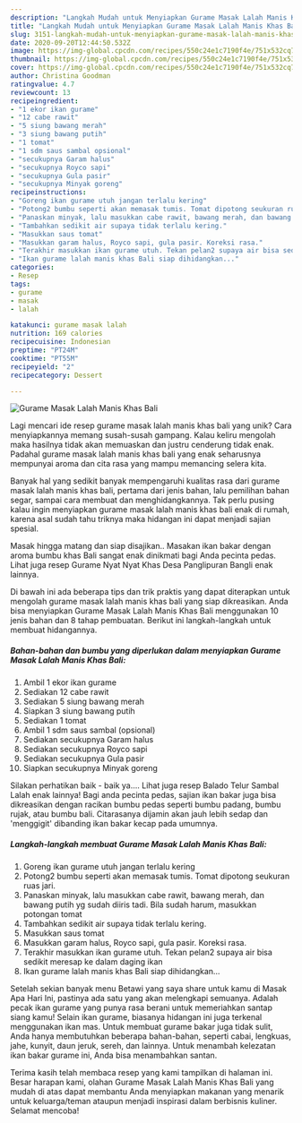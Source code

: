 ```yaml
---
description: "Langkah Mudah untuk Menyiapkan Gurame Masak Lalah Manis Khas Bali Anti Gagal"
title: "Langkah Mudah untuk Menyiapkan Gurame Masak Lalah Manis Khas Bali Anti Gagal"
slug: 3151-langkah-mudah-untuk-menyiapkan-gurame-masak-lalah-manis-khas-bali-anti-gagal
date: 2020-09-20T12:44:50.532Z
image: https://img-global.cpcdn.com/recipes/550c24e1c7190f4e/751x532cq70/gurame-masak-lalah-manis-khas-bali-foto-resep-utama.jpg
thumbnail: https://img-global.cpcdn.com/recipes/550c24e1c7190f4e/751x532cq70/gurame-masak-lalah-manis-khas-bali-foto-resep-utama.jpg
cover: https://img-global.cpcdn.com/recipes/550c24e1c7190f4e/751x532cq70/gurame-masak-lalah-manis-khas-bali-foto-resep-utama.jpg
author: Christina Goodman
ratingvalue: 4.7
reviewcount: 13
recipeingredient:
- "1 ekor ikan gurame"
- "12 cabe rawit"
- "5 siung bawang merah"
- "3 siung bawang putih"
- "1 tomat"
- "1 sdm saus sambal opsional"
- "secukupnya Garam halus"
- "secukupnya Royco sapi"
- "secukupnya Gula pasir"
- "secukupnya Minyak goreng"
recipeinstructions:
- "Goreng ikan gurame utuh jangan terlalu kering"
- "Potong2 bumbu seperti akan memasak tumis. Tomat dipotong seukuran ruas jari."
- "Panaskan minyak, lalu masukkan cabe rawit, bawang merah, dan bawang putih yg sudah diiris tadi. Bila sudah harum, masukkan potongan tomat"
- "Tambahkan sedikit air supaya tidak terlalu kering."
- "Masukkan saus tomat"
- "Masukkan garam halus, Royco sapi, gula pasir. Koreksi rasa."
- "Terakhir masukkan ikan gurame utuh. Tekan pelan2 supaya air bisa sedikit meresap ke dalam daging ikan"
- "Ikan gurame lalah manis khas Bali siap dihidangkan..."
categories:
- Resep
tags:
- gurame
- masak
- lalah

katakunci: gurame masak lalah 
nutrition: 169 calories
recipecuisine: Indonesian
preptime: "PT24M"
cooktime: "PT55M"
recipeyield: "2"
recipecategory: Dessert

---
```



![Gurame Masak Lalah Manis Khas Bali](https://img-global.cpcdn.com/recipes/550c24e1c7190f4e/751x532cq70/gurame-masak-lalah-manis-khas-bali-foto-resep-utama.jpg)

Lagi mencari ide resep gurame masak lalah manis khas bali yang unik? Cara menyiapkannya memang susah-susah gampang. Kalau keliru mengolah maka hasilnya tidak akan memuaskan dan justru cenderung tidak enak. Padahal gurame masak lalah manis khas bali yang enak seharusnya mempunyai aroma dan cita rasa yang mampu memancing selera kita.

Banyak hal yang sedikit banyak mempengaruhi kualitas rasa dari gurame masak lalah manis khas bali, pertama dari jenis bahan, lalu pemilihan bahan segar, sampai cara membuat dan menghidangkannya. Tak perlu pusing kalau ingin menyiapkan gurame masak lalah manis khas bali enak di rumah, karena asal sudah tahu triknya maka hidangan ini dapat menjadi sajian spesial.

Masak hingga matang dan siap disajikan.. Masakan ikan bakar dengan aroma bumbu khas Bali sangat enak dinikmati bagi Anda pecinta pedas. Lihat juga resep Gurame Nyat Nyat Khas Desa Panglipuran Bangli enak lainnya.


Di bawah ini ada beberapa tips dan trik praktis yang dapat diterapkan untuk mengolah gurame masak lalah manis khas bali yang siap dikreasikan. Anda bisa menyiapkan Gurame Masak Lalah Manis Khas Bali menggunakan 10 jenis bahan dan 8 tahap pembuatan. Berikut ini langkah-langkah untuk membuat hidangannya.

<!--inarticleads1-->

##### Bahan-bahan dan bumbu yang diperlukan dalam menyiapkan Gurame Masak Lalah Manis Khas Bali:

1. Ambil 1 ekor ikan gurame
1. Sediakan 12 cabe rawit
1. Sediakan 5 siung bawang merah
1. Siapkan 3 siung bawang putih
1. Sediakan 1 tomat
1. Ambil 1 sdm saus sambal (opsional)
1. Sediakan secukupnya Garam halus
1. Sediakan secukupnya Royco sapi
1. Sediakan secukupnya Gula pasir
1. Siapkan secukupnya Minyak goreng


Silakan perhatikan baik - baik ya…. Lihat juga resep Balado Telur Sambal Lalah enak lainnya! Bagi anda pecinta pedas, sajian ikan bakar juga bisa dikreasikan dengan racikan bumbu pedas seperti bumbu padang, bumbu rujak, atau bumbu bali. Citarasanya dijamin akan jauh lebih sedap dan &#39;menggigit&#39; dibanding ikan bakar kecap pada umumnya. 

<!--inarticleads2-->

##### Langkah-langkah membuat Gurame Masak Lalah Manis Khas Bali:

1. Goreng ikan gurame utuh jangan terlalu kering
1. Potong2 bumbu seperti akan memasak tumis. Tomat dipotong seukuran ruas jari.
1. Panaskan minyak, lalu masukkan cabe rawit, bawang merah, dan bawang putih yg sudah diiris tadi. Bila sudah harum, masukkan potongan tomat
1. Tambahkan sedikit air supaya tidak terlalu kering.
1. Masukkan saus tomat
1. Masukkan garam halus, Royco sapi, gula pasir. Koreksi rasa.
1. Terakhir masukkan ikan gurame utuh. Tekan pelan2 supaya air bisa sedikit meresap ke dalam daging ikan
1. Ikan gurame lalah manis khas Bali siap dihidangkan...


Setelah sekian banyak menu Betawi yang saya share untuk kamu di Masak Apa Hari Ini, pastinya ada satu yang akan melengkapi semuanya. Adalah pecak ikan gurame yang punya rasa berani untuk memeriahkan santap siang kamu! Selain ikan gurame, biasanya hidangan ini juga terkenal menggunakan ikan mas. Untuk membuat gurame bakar juga tidak sulit, Anda hanya membutuhkan beberapa bahan-bahan, seperti cabai, lengkuas, jahe, kunyit, daun jeruk, sereh, dan lainnya. Untuk menambah kelezatan ikan bakar gurame ini, Anda bisa menambahkan santan. 

Terima kasih telah membaca resep yang kami tampilkan di halaman ini. Besar harapan kami, olahan Gurame Masak Lalah Manis Khas Bali yang mudah di atas dapat membantu Anda menyiapkan makanan yang menarik untuk keluarga/teman ataupun menjadi inspirasi dalam berbisnis kuliner. Selamat mencoba!
